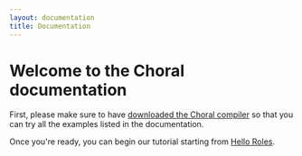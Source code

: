 ```yaml
---
layout: documentation
title: Documentation
---
```


# Welcome to the Choral documentation

First, please make sure to have [downloaded the Choral compiler](/downloads) 
so that you can try all the examples listed in the documentation.

Once you're ready, you can begin our tutorial starting from 
[Hello Roles](/documentation/basics/hello_roles.html).